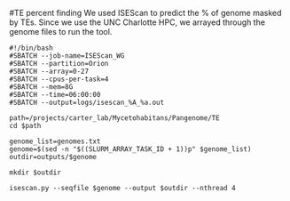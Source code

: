 #TE percent finding
We used ISEScan to predict the % of genome masked by TEs. Since we use the UNC Charlotte HPC, we arrayed through the genome files to run the tool.
```
#!/bin/bash
#SBATCH --job-name=ISEScan_WG
#SBATCH --partition=Orion
#SBATCH --array=0-27
#SBATCH --cpus-per-task=4
#SBATCH --mem=8G
#SBATCH --time=06:00:00
#SBATCH --output=logs/isescan_%A_%a.out

path=/projects/carter_lab/Mycetohabitans/Pangenome/TE
cd $path

genome_list=genomes.txt
genome=$(sed -n "$((SLURM_ARRAY_TASK_ID + 1))p" $genome_list)
outdir=outputs/$genome

mkdir $outdir

isescan.py --seqfile $genome --output $outdir --nthread 4
```
